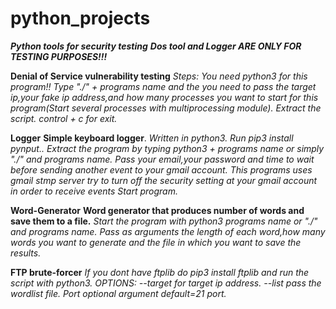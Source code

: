 # python_projects
***Python tools for security testing***
***Dos tool and Logger ARE ONLY FOR TESTING PURPOSES!!!***

**Denial of Service vulnerability testing**
*Steps:
  You need python3 for this program!!
  Type "./"  + programs name and the you need to pass the target ip,your fake ip address,and how many processes you want to     start for this program(Start several processes with multiprocessing module).
  Extract the script.
  control + c for exit.*

**Logger**
**Simple keyboard logger**.
*Written in python3.
    Run pip3 install pynput..
    Extract the program by typing python3 + programs name or simply "./"  and programs name.
    Pass your email,your password and time to wait before sending another event to your gmail account.
    This programs uses gmail stmp server try to turn off the security setting at your gmail account in order to receive events
    Start program.*

**Word-Generator**
**Word generator that produces number of words and save them to a file.**
  *Start the program with python3 programs name or "./" and programs name.
  Pass as arguments the length of each word,how many words you want to generate and the file in which you want to save the              results.*

**FTP brute-forcer**
*If you dont have ftplib do pip3 install ftplib and run the script with python3.
  OPTIONS:
  --target for target ip address.
  --list pass the wordlist file.
  Port optional argument default=21 port.*





